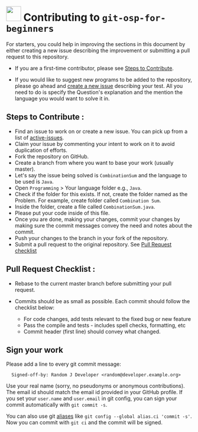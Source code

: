 # <img src="https://cdn.svgporn.com/logos/uservoice.svg" height="40"> Contributing to `git-osp-for-beginners`


For starters, you could help in improving the sections in this document by either creating a new issue describing the improvement or submitting a pull request to this repository. 

* If you are a first-time contributor, please see [Steps to Contribute](#steps-to-contribute).

* If you would like to suggest new programs to be added to the repository, please go ahead and [create a new issue](https://github.com/aditya109/git-osp-for-beginners/issues/new?assignees=&labels=Hacktoberfest%2C+good+first+issue&template=programming-question.md&title=%5BQuestion%5D) describing your test. All you need to do is specify the Question's explanation and the mention the language you would want to solve it in.

  

## Steps to Contribute :

* Find an issue to work on or create a new issue. You can pick up from a list of [active-issues](https://github.com/aditya109/git-osp-for-beginners/issues).
* Claim your issue by commenting your intent to work on it to avoid duplication of efforts. 
* Fork the repository on GitHub.
* Create a branch from where you want to base your work (usually master).
* Let's say the issue being solved is `CombinationSum` and the language to be used is `Java`.
* Open `Programming` > Your language folder e.g., `Java`.
* Check if the folder for this exists. If not, create the folder named as the Problem. 
For example, create folder called `Combination Sum`.
* Inside the folder, create a file called `CombinationSum.java`.
* Please put your code inside of this file.
* Once you are done, making your changes, commit your changes by making sure the commit messages convey the need and notes about the commit.
* Push your changes to the branch in your fork of the repository.
* Submit a pull request to the original repository. See [Pull Request checklist](#pull-request-checklist)


## Pull Request Checklist :
* Rebase to the current master branch before submitting your pull request.
* Commits should be as small as possible. Each commit should follow the checklist below:

  - For code changes, add tests relevant to the fixed bug or new feature
  - Pass the compile and tests - includes spell checks, formatting, etc
  - Commit header (first line) should convey what changed.
  

## Sign your work 

Please add a line to every git commit message:

```
  Signed-off-by: Random J Developer <random@developer.example.org>
```

Use your real name (sorry, no pseudonyms or anonymous contributions). The email id should match the email id provided in your GitHub profile. 
If you set your `user.name` and `user.email` in git config, you can sign your commit automatically with `git commit -s`. 

You can also use git [aliases](https://git-scm.com/book/tr/v2/Git-Basics-Git-Aliases) like `git config --global alias.ci 'commit -s'`. Now you can commit with `git ci` and the commit will be signed.
